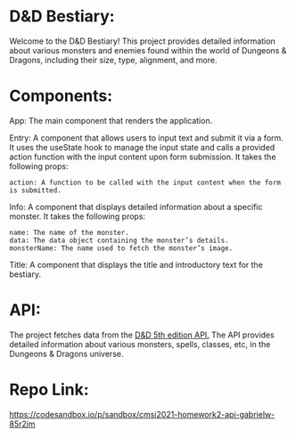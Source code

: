 # D&D Bestiary:
Welcome to the D&D Bestiary! This project provides detailed information about various monsters and enemies found within the world of Dungeons & Dragons, including their size, type, alignment, and more.

# Components:
App:
The main component that renders the application.

Entry:
A component that allows users to input text and submit it via a form. It uses the useState hook to manage the input state and calls a provided action function with the input content upon form submission. It takes the following props:

    action: A function to be called with the input content when the form is submitted.

Info:
A component that displays detailed information about a specific monster. It takes the following props:

    name: The name of the monster.
    data: The data object containing the monster’s details.
    monsterName: The name used to fetch the monster’s image.

Title:
A component that displays the title and introductory text for the bestiary.

# API:
The project fetches data from the [D&D 5th edition API.](https://www.dnd5eapi.co/) The API provides detailed information about various monsters, spells, classes, etc, in the Dungeons & Dragons universe.

# Repo Link:
https://codesandbox.io/p/sandbox/cmsi2021-homework2-api-gabrielw-85r2jm
